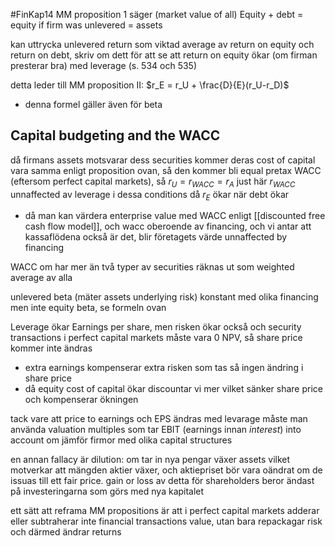#FinKap14
MM proposition 1 säger (market value of all) Equity + debt = equity if firm was unlevered = assets

kan uttrycka unlevered return som viktad average av return on equity och return on debt, skriv om dett för att se att return on equity ökar (om firman presterar bra) med leverage (s. 534 och 535)

detta leder till MM proposition II: $r_E = r_U + \frac{D}{E}(r_U-r_D)$
- denna formel gäller även för beta

## Capital budgeting and the WACC
då firmans assets motsvarar dess securities kommer deras cost of capital vara samma enligt proposition ovan, så den kommer bli equal pretax WACC (eftersom perfect capital markets), så $r_U = r_{WACC} = r_A$ just här
$r_{WACC}$ unnaffected av leverage i dessa conditions då $r_E$ ökar när debt ökar
- då man kan värdera enterprise value med WACC enligt [[discounted free cash flow model]], och wacc oberoende av financing, och vi antar att kassaflödena också är det, blir företagets värde unnaffected by financing

WACC om har mer än två typer av securities räknas ut som weighted average av alla

unlevered beta (mäter assets underlying risk) konstant med olika financing men inte equity beta, se formeln ovan


Leverage ökar Earnings per share, men risken ökar också och security transactions i perfect capital markets måste vara 0 NPV, så share price kommer inte ändras
- extra earnings kompenserar extra risken som tas så ingen ändring i share price
- då equity cost of capital ökar discountar vi mer vilket sänker share price och kompenserar ökningen

tack vare att price to earnings och EPS ändras med levarage måste man använda valuation multiples som tar EBIT (earnings innan *interest*) into account om jämför firmor med olika capital structures

en annan fallacy är dilution: om tar in nya pengar växer assets vilket motverkar att mängden aktier växer, och aktiepriset bör vara oändrat om de issuas till ett fair price. gain or loss av detta för shareholders beror ändast på investeringarna som görs med nya kapitalet

ett sätt att reframa MM propositions är att i perfect capital markets adderar eller subtraherar inte financial transactions value, utan bara repackagar risk och därmed ändrar returns